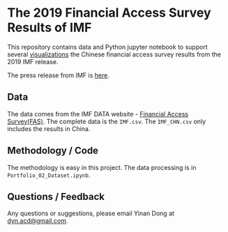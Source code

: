 # The 2019 Financial Access Survey Results of IMF

This repository contains data and Python jupyter notebook to support several [visualizations](https://dyncdyn.github.io/Portfolio_02/) the Chinese financial access survey results from the 2019 IMF release. 

The press release from IMF is [here](https://www.imf.org/en/News/Articles/2019/09/27/pr19359-imf-releases-the-2019-financial-access-survey-results).

## Data
The data comes from the IMF DATA website - [Financial Access Survey(FAS)](http://data.imf.org/?sk=E5DCAB7E-A5CA-4892-A6EA-598B5463A34C&sId=1460040555909). The complete data is the `IMF.csv`. The `IMF_CHN.csv` only includes the results in China.

## Methodology / Code
The methodology is easy in this project. The data processing is in `Portfolio_02_Dataset.ipynb`.

## Questions / Feedback
Any questions or suggestions, please email Yinan Dong at dyn.acd@gmail.com.
